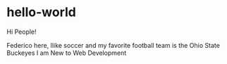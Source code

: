 # hello-world

Hi People!

Federico here, Ilike soccer and my favorite football team is the Ohio State Buckeyes 
I am New to Web Development 
